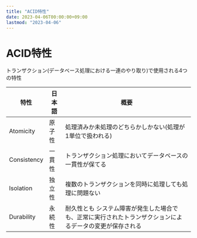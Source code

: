 ```yaml
---
title: "ACID特性"
date: 2023-04-06T00:00:00+09:00
lastmod: "2023-04-06"
---
```

# ACID特性

トランザクション(データベース処理における一連のやり取り)で使用される4つの特性

| 特性        | 日本語 | 概要                                              |
|-------------|-----|-------------------------------------------------|
| Atomicity   | 原子性 | 処理済みか未処理のどちらかしかない(処理が1単位で扱われる)                  |
| Consistency | 一貫性 | トランザクション処理においてデータベースの一貫性が保てる                    |
| Isolation   | 独立性 | 複数のトランザクションを同時に処理しても処理に問題ない                     |
| Durability  | 永続性 | 耐久性とも システム障害が発生した場合でも、正常に実行されたトランザクションによるデータの変更が保存される |